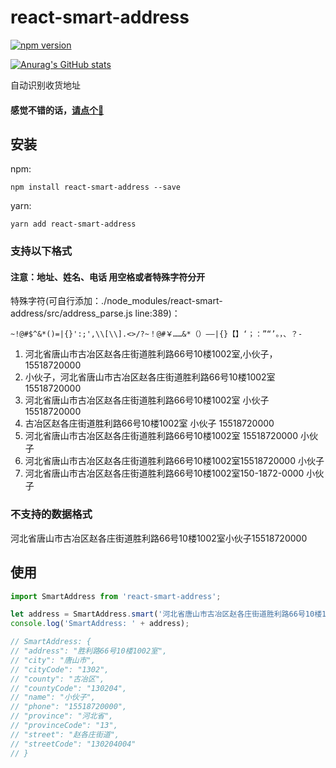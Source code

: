 # react-smart-address
[![npm version](https://badge.fury.io/js/react-smart-address.svg)](https://badge.fury.io/js/react-smart-address)

[![Anurag's GitHub stats](https://github-readme-stats.vercel.app/api?username=gitSirzh)](https://github.com/gitSirzh/react-smart-address)

自动识别收货地址

#### 感觉不错的话，[请点个🌟](https://github.com/gitSirzh/react-smart-address)

## 安装

npm:

```shell
npm install react-smart-address --save
```
yarn:

```shell
yarn add react-smart-address
```
### 支持以下格式

#### 注意：地址、姓名、电话 用空格或者特殊字符分开
特殊字符(可自行添加：./node_modules/react-smart-address/src/address_parse.js line:389)：
```
~!@#$^&*()=|{}':;',\\[\\].<>/?~！@#￥……&*（）——|{}【】‘；：”“’。，、？-
```

1. 河北省唐山市古冶区赵各庄街道胜利路66号10楼1002室,小伙子，15518720000
2. 小伙子，河北省唐山市古冶区赵各庄街道胜利路66号10楼1002室 15518720000
3. 河北省唐山市古冶区赵各庄街道胜利路66号10楼1002室 小伙子 15518720000
4. 古冶区赵各庄街道胜利路66号10楼1002室 小伙子 15518720000
5. 河北省唐山市古冶区赵各庄街道胜利路66号10楼1002室 15518720000 小伙子
6. 河北省唐山市古冶区赵各庄街道胜利路66号10楼1002室15518720000 小伙子
7. 河北省唐山市古冶区赵各庄街道胜利路66号10楼1002室150-1872-0000 小伙子

### 不支持的数据格式

河北省唐山市古冶区赵各庄街道胜利路66号10楼1002室小伙子15518720000

## 使用
```javascript
import SmartAddress from 'react-smart-address';

let address = SmartAddress.smart('河北省唐山市古冶区赵各庄街道胜利路66号10楼1002室 15518720000 小伙子');
console.log('SmartAddress: ' + address);

// SmartAddress: {
// "address": "胜利路66号10楼1002室",
// "city": "唐山市",
// "cityCode": "1302",
// "county": "古冶区",
// "countyCode": "130204",
// "name": "小伙子",
// "phone": "15518720000",
// "province": "河北省",
// "provinceCode": "13",
// "street": "赵各庄街道",
// "streetCode": "130204004"
// }

```
